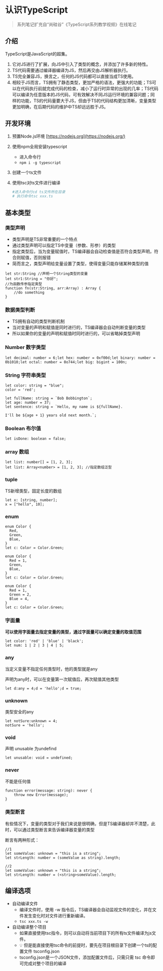 # 认识TypeScript

> 系列笔记扩充自“尚硅谷”《TypeScript系列教学视频》在线笔记
> 

## 介绍

TypeScript是JavaScript的超集。

1. 它对JS进行了扩展，向JS中引入了类型的概念，并添加了许多新的特性。
2. TS代码需要通过编译器编译为JS，然后再交由JS解析器执行。
3. TS完全兼容JS，换言之，任何的JS代码都可以直接当成TS使用。
4. 相较于JS而言，TS拥有了静态类型，更加严格的语法，更强大的功能；TS可以在代码执行前就完成代码的检查，减小了运行时异常的出现的几率；TS代码可以编译为任意版本的JS代码，可有效解决不同JS运行环境的兼容问题；同样的功能，TS的代码量要大于JS，但由于TS的代码结构更加清晰，变量类型更加明确，在后期代码的维护中TS却远远胜于JS。

## 开发环境

1. 预置Node.js环境 [https://nodejs.org](https://nodejs.org/)
2. 使用npm全局安装typescript
    - 进入命令行
    - `npm i -g typescript`
3. 创建一个ts文件
4. 使用tsc对ts文件进行编译
    
    ```bash
    #进入命令行cd ts文件所在目录
    # 执行命令tsc xxx.ts
    ```
    

## 基本类型

### 类型声明

- 类型声明是TS非常重要的一个特点
- 通过类型声明可以指定TS中变量（参数、形参）的类型
- 指定类型后，当为变量赋值时，TS编译器会自动检查值是否符合类型声明，符合则赋值，否则报错
- 简而言之，类型声明给变量设置了类型，使得变量只能存储某种类型的值

```tsx
let str:String //声明一个String类型的变量
let str1:String = "你好";
//为函数传参指定类型
function fn(str:String, arr:Array) : Array {
    //do something
}
```

### 数据类型判断

- TS拥有自动的类型判断机制
- 当对变量的声明和赋值是同时进行的，TS编译器会自动判断变量的类型
- 所以如果你的变量的声明和赋值时同时进行的，可以省略掉类型声明

### Number 数字类型

```tsx
let decimal: number = 6;let hex: number = 0xf00d;let binary: number = 0b1010;let octal: number = 0o744;let big: bigint = 100n;
```

### String 字符串类型

```tsx
let color: string = "blue";
color = 'red';

let fullName: string = `Bob Bobbington`;
let age: number = 37;
let sentence: string = `Hello, my name is ${fullName}.

I'll be ${age + 1} years old next month.`;
```

### Boolean 布尔值

```tsx
let isDone: boolean = false;
```

### array 数组

```tsx
let list: number[] = [1, 2, 3];
let list: Array<number> = [1, 2, 3]; //指定数组泛型
```

### tuple

TS新增类型，固定长度的数组

```tsx
let x: [string, number];
x = ["hello", 10];
```

### enum

```tsx
enum Color {
  Red,
  Green,
  Blue,
}
let c: Color = Color.Green;

enum Color {
  Red = 1,
  Green,
  Blue,
}
let c: Color = Color.Green;

enum Color {
  Red = 1,
  Green = 2,
  Blue = 4,
}
let c: Color = Color.Green;
```

### 字面量

**可以使用字面量去指定变量的类型，通过字面量可以确定变量的取值范围**

```tsx
let color: 'red' | 'blue' | 'black';
let num: 1 | 2 | 3 | 4 | 5;
```

### any

当定义变量不指定任何类型时，他的类型就是any

声明为any时，可以在变量第一次赋值后，再次赋值其他类型

```tsx
let d:any = 4;d = 'hello';d = true;
```

### unknown

类型安全的any

```tsx
let notSure:unknown = 4;
notSure = 'hello';
```

### void

声明 unusable 为undefind

```tsx
let unusable: void = undefined;
```

### never

不能是任何值

```tsx
function error(message: string): never {
    throw new Error(message);
}
```

### 类型断言

有些情况下，变量的类型对于我们来说是很明确，但是TS编译器却并不清楚，此时，可以通过类型断言来告诉编译器变量的类型

断言有两种形式：

```tsx
//1
let someValue: unknown = "this is a string";
let strLength: number = (someValue as string).length;
```

```tsx
//2
let someValue: unknown = "this is a string";
let strLength: number = (<string>someValue).length;
```

## 编译选项

- 自动编译文件
    - 编译文件时，使用 -w 指令后，TS编译器会自动监视文件的变化，并在文件发生变化时对文件进行重新编译。
    - `tsc xxx.ts -w`
- 自动编译整个项目
    - 如果直接使用tsc指令，则可以自动将当前项目下的所有ts文件编译为js文件。
    - 💡 但是能直接使用tsc命令的前提时，要先在项目根目录下创建一个ts的配置文件 tsconfig.json
    - tsconfig.json是一个JSON文件，添加配置文件后，只需只需 tsc 命令即可完成对整个项目的编译